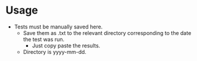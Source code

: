 # Usage
- Tests must be manually saved here.
	- Save them as .txt to the relevant directory corresponding to the date the test was run.
		- Just copy paste the results.
	- Directory is yyyy-mm-dd. 
